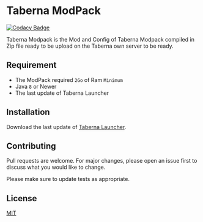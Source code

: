 # Taberna ModPack

[![Codacy Badge](https://api.codacy.com/project/badge/Grade/26714707da14451982c12077cd7764f1)](https://app.codacy.com/manual/yoann.2001/Taberna-ModPack?utm_source=github.com&utm_medium=referral&utm_content=yoannbt2001/Taberna-ModPack&utm_campaign=Badge_Grade_Settings)

Taberna Modpack is the Mod and Config of Taberna Modpack compiled in Zip file ready to be upload on the Taberna own server to be ready.

## Requirement 

-   The ModPack required `2Go` of Ram `Minimum`
-   Java `8` or Newer
-   The last update of Taberna Launcher

## Installation

Download the last update of [Taberna Launcher](https://github.com/El-Taberna/Taberna-Launcher/releases/latest).

## Contributing
Pull requests are welcome. For major changes, please open an issue first to discuss what you would like to change.

Please make sure to update tests as appropriate.

## License
[MIT](https://choosealicense.com/licenses/mit/)
